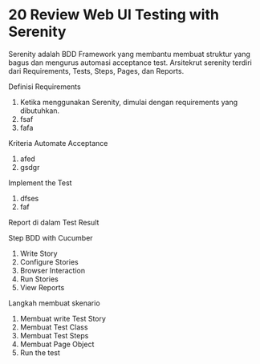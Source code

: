 # 20 Review Web UI Testing with Serenity
Serenity adalah BDD Framework yang membantu
membuat struktur yang bagus dan mengurus
automasi acceptance test.
Arsitekrut serenity terdiri dari 
Requirements, Tests, Steps,
Pages, dan Reports.

Definisi Requirements
1. Ketika menggunakan Serenity, dimulai
dengan requirements yang dibutuhkan.
2. fsaf
3. fafa

Kriteria Automate Acceptance
1. afed
2. gsdgr

Implement the Test
1. dfses
2. faf

Report di dalam Test Result

Step BDD with Cucumber
1. Write Story
2. Configure Stories
3. Browser Interaction
4. Run Stories
5. View Reports


Langkah membuat skenario
1. Membuat write Test Story
2. Membuat Test Class
3. Membuat Test Steps
4. Membuat Page Object
5. Run the test
